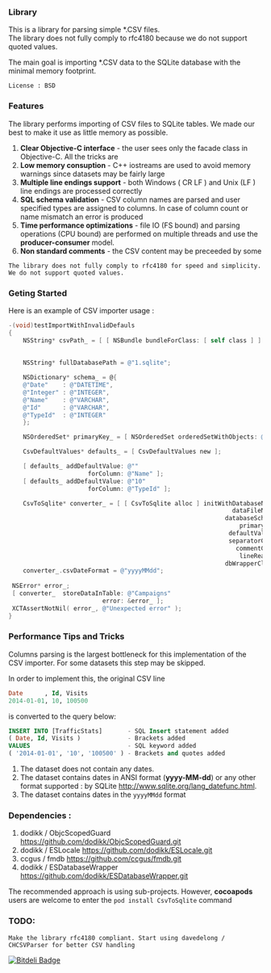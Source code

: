 ### Library 
This is a library for parsing simple *.CSV files.  
The library does not fully comply to rfc4180 because we do not support quoted values.

The main goal is importing *.CSV data to the SQLite database with the minimal memory footprint.

```
License : BSD
```

### Features
The library performs importing of CSV files to SQLite tables. We made our best to make it use as little memory as possible.

1. **Clear Objective-C interface** - the user sees only the facade class in Objective-C. All the tricks are 
2. **Low memory consuption** - C++ iostreams are used to avoid memory warnings since datasets may be fairly large
3. **Multiple line endings support** - both Windows ( CR LF ) and Unix (LF ) line endings are processed correctly
4. **SQL schema validation** - CSV column names are parsed and user specified types are assigned to columns. In case of column count or name mismatch an error is produced
5. **Time performance optimizations** - file IO (FS bound) and parsing operations (CPU bound) are performed on multiple threads and use the **producer-consumer** model.
6. **Non standard comments** - the CSV content may be preceeded by some 

```
The library does not fully comply to rfc4180 for speed and simplicity.
We do not support quoted values.
```

### Geting Started

Here is an example of CSV importer usage :

```objective-c
-(void)testImportWithInvalidDefauls
{
    NSString* csvPath_ = [ [ NSBundle bundleForClass: [ self class ] ] pathForResource: @"UnixTest3" 
                                                                                ofType: @"csv" ];
                                                                                
    NSString* fullDatabasePath = @"1.sqlite";

    NSDictionary* schema_ = @{
    @"Date"    : @"DATETIME",
    @"Integer" : @"INTEGER",
    @"Name"    : @"VARCHAR",
    @"Id"      : @"VARCHAR",
    @"TypeId"  : @"INTEGER"
    };

    NSOrderedSet* primaryKey_ = [ NSOrderedSet orderedSetWithObjects: @"Date", @"Id", @"TypeId", nil ];

    CsvDefaultValues* defaults_ = [ CsvDefaultValues new ];

    [ defaults_ addDefaultValue: @""
                      forColumn: @"Name" ];
    [ defaults_ addDefaultValue: @"10"
                      forColumn: @"TypeId" ];

    CsvToSqlite* converter_ = [ [ CsvToSqlite alloc ] initWithDatabaseName: fullDatabasePath
                                                              dataFileName: csvPath_ 
                                                            databaseSchema: schema_ 
                                                                primaryKey: primaryKey_
                                                             defaultValues: defaults_
                                                             separatorChar: ';'
                                                               commentChar: '#'
                                                                lineReader: [ UnixLineReader new ]
                                                            dbWrapperClass: [ FMDatabase class ] ];
    converter_.csvDateFormat = @"yyyyMMdd";
    
 NSError* error_;
 [ converter_  storeDataInTable: @"Campaigns" 
                          error: &error_ ];
 XCTAssertNotNil( error_, @"Unexpected error" );
}
```


### Performance Tips and Tricks
Columns parsing is the largest bottleneck for this implementation of the CSV importer. For some datasets this step may be skipped.

In order to implement this, the original CSV line
```sql
Date      , Id, Visits
2014-01-01, 10, 100500
```

is converted to the query below:
```sql
INSERT INTO [TrafficStats]       - SQL Insert statement added
( Date, Id, Visits )             - Brackets added
VALUES                           - SQL keyword added
( '2014-01-01', '10', '100500' ) - Brackets and quotes added
```


1. The dataset does not contain any dates.
2. The dataset contains dates in ANSI format (**yyyy-MM-dd**) or any other format supported : by SQLite <http://www.sqlite.org/lang_datefunc.html>.
3. The dataset contains dates in the ```yyyyMMdd``` format




### Dependencies : 
1. dodikk / ObjcScopedGuard <https://github.com/dodikk/ObjcScopedGuard.git>
2. dodikk / ESLocale <https://github.com/dodikk/ESLocale.git>
3. ccgus / fmdb <https://github.com/ccgus/fmdb.git>
4. dodikk / ESDatabaseWrapper <https://github.com/dodikk/ESDatabaseWrapper.git>

The recommended approach is using sub-projects. However, **cocoapods** users are welcome to enter the ```pod install CsvToSqlite``` command



### TODO:
```
Make the library rfc4180 compliant. Start using davedelong / CHCSVParser for better CSV handling
```

[![Bitdeli Badge](https://d2weczhvl823v0.cloudfront.net/dodikk/csvtosqlite/trend.png)](https://bitdeli.com/free "Bitdeli Badge")

